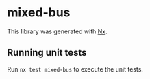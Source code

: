 # mixed-bus

This library was generated with [Nx](https://nx.dev).

## Running unit tests

Run `nx test mixed-bus` to execute the unit tests.
